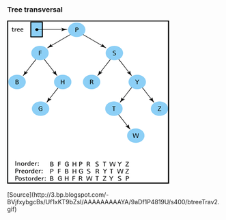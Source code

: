 ### Tree transversal

![](./_Assets/images/btreeTrav2.gif)

<div class="source">[Source](http://3.bp.blogspot.com/-BVjfxybgcBs/Uf1xKT9bZsI/AAAAAAAAAYA/9aDf1P4819U/s400/btreeTrav2.gif)</div>
